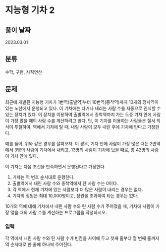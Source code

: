 # 지능형 기차 2

## 풀이 날짜
2023.03.01

## 분류
수학, 구현, 사칙연산

## 문제
최근에 개발된 지능형 기차가 1번역(출발역)부터 10번역(종착역)까지 10개의 정차역이 있는 노선에서 운행되고 있다. 이 기차에는 타거나 내리는 사람 수를 자동으로 인식할 수 있는 장치가 있다. 이 장치를 이용하여 출발역에서 종착역까지 가는 도중 기차 안에 사람이 가장 많을 때의 사람 수를 계산하려고 한다. 단, 이 기차를 이용하는 사람들은 질서 의식이 투철하여, 역에서 기차에 탈 때, 내릴 사람이 모두 내린 후에 기차에 탄다고 가정한다.

예를 들어, 위와 같은 경우를 살펴보자. 이 경우, 기차 안에 사람이 가장 많은 때는 2번역에서 3명의 사람이 기차에서 내리고, 13명의 사람이 기차에 탔을 때로, 총 42명의 사람이 기차 안에 있다.

이 기차는 다음 조건을 만족하면서 운행된다고 가정한다.

1. 기차는 역 번호 순서대로 운행한다.
2. 출발역에서 내린 사람 수와 종착역에서 탄 사람 수는 0이다.
3. 각 역에서 현재 기차에 있는 사람보다 더 많은 사람이 내리는 경우는 없다.
4. 기차의 정원은 최대 10,000명이고, 정원을 초과하여 타는 경우는 없다.

10개의 역에 대해 기차에서 내린 사람 수와 탄 사람 수가 주어졌을 때, 기차에 사람이 가장 많을 때의 사람 수를 계산하는 프로그램을 작성하시오.


### 입력
각 역에서 내린 사람 수와 탄 사람 수가 빈칸을 사이에 두고 첫째 줄부터 열 번째 줄까지 역 순서대로 한 줄에 하나씩 주어진다. 